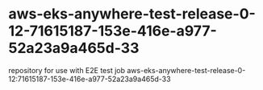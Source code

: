 # aws-eks-anywhere-test-release-0-12-71615187-153e-416e-a977-52a23a9a465d-33
repository for use with E2E test job aws-eks-anywhere-test-release-0-12:71615187-153e-416e-a977-52a23a9a465d-33
